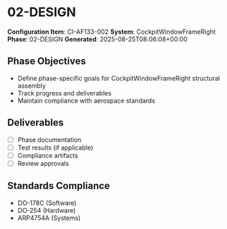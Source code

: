 # 02-DESIGN

**Configuration Item**: CI-AF133-002
**System**: CockpitWindowFrameRight
**Phase**: 02-DESIGN
**Generated**: 2025-08-25T08:06:08+00:00

## Phase Objectives
- Define phase-specific goals for CockpitWindowFrameRight structural assembly
- Track progress and deliverables
- Maintain compliance with aerospace standards

## Deliverables
- [ ] Phase documentation
- [ ] Test results (if applicable)
- [ ] Compliance artifacts
- [ ] Review approvals

## Standards Compliance
- DO-178C (Software)
- DO-254 (Hardware)
- ARP4754A (Systems)

